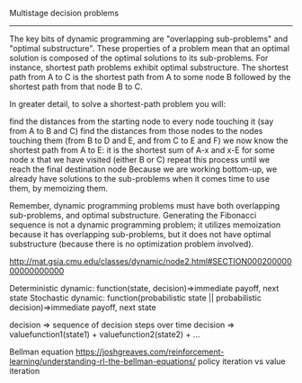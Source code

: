 Multistage decision problems
******

The key bits of dynamic programming are "overlapping sub-problems" and "optimal substructure". These properties of a problem mean that an optimal solution is composed of the optimal solutions to its sub-problems. For instance, shortest path problems exhibit optimal substructure. The shortest path from A to C is the shortest path from A to some node B followed by the shortest path from that node B to C.

In greater detail, to solve a shortest-path problem you will:

find the distances from the starting node to every node touching it (say from A to B and C)
find the distances from those nodes to the nodes touching them (from B to D and E, and from C to E and F)
we now know the shortest path from A to E: it is the shortest sum of A-x and x-E for some node x that we have visited (either B or C)
repeat this process until we reach the final destination node
Because we are working bottom-up, we already have solutions to the sub-problems when it comes time to use them, by memoizing them.

Remember, dynamic programming problems must have both overlapping sub-problems, and optimal substructure. Generating the Fibonacci sequence is not a dynamic programming problem; it utilizes memoization because it has overlapping sub-problems, but it does not have optimal substructure (because there is no optimization problem involved).

http://mat.gsia.cmu.edu/classes/dynamic/node2.html#SECTION00020000000000000000

Deterministic dynamic:
  function(state, decision)=>immediate payoff, next state
Stochastic dynamic:
  function(probabilistic state || probabilistic decision)=>immediate payoff, next state

decision => sequence of decision steps over time
decision => valuefunction1(state1) + valuefunction2(state2) + ...

Bellman equation
https://joshgreaves.com/reinforcement-learning/understanding-rl-the-bellman-equations/
policy iteration vs value iteration
